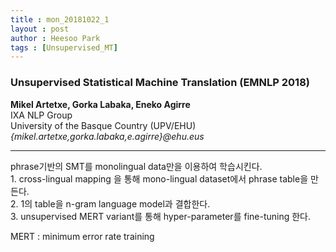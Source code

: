 ```yaml
---
title : mon_20181022_1
layout : post
author : Heesoo Park
tags : [Unsupervised_MT]
---
```


<h3>Unsupervised Statistical Machine Translation (EMNLP 2018)</h3>


<p>

<b>Mikel Artetxe, Gorka Labaka, Eneko Agirre</b><br/>
IXA NLP Group<br/>
University of the Basque Country (UPV/EHU)<br/>
<em>{mikel.artetxe,gorka.labaka,e.agirre}@ehu.eus</em><br/>





</p>

<hr />
<p>
phrase기반의 SMT를 monolingual data만을 이용하여 학습시킨다. <br/>
1. cross-lingual mapping 을 통해 mono-lingual dataset에서 phrase table을 만든다.<br/>
2. 1의 table을 n-gram language model과 결합한다. <br/>
3. unsupervised MERT variant를 통해 hyper-parameter를 fine-tuning 한다. <br/>
<div>
MERT : minimum error rate training
</div>
</p>
